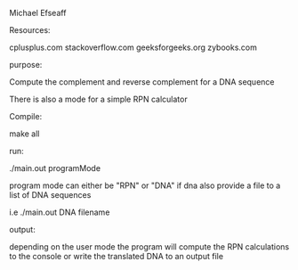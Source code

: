 Michael Efseaff

Resources:

cplusplus.com stackoverflow.com geeksforgeeks.org zybooks.com

purpose:

Compute the complement and reverse complement for a DNA sequence 

There is also a mode for a simple RPN calculator 

Compile:

make all

run:

./main.out programMode

program mode can either be "RPN" or "DNA" if dna also provide a file to a list of DNA sequences 

i.e ./main.out DNA filename


output:

depending on the user mode the program will compute the RPN calculations to the console or write the translated DNA to an output file

